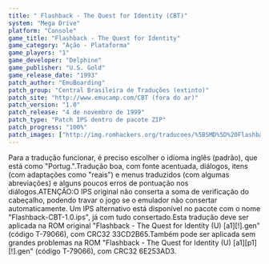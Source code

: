 ```yaml
---
title: " Flashback - The Quest for Identity (CBT)"
system: "Mega Drive"
platform: "Console"
game_title: "Flashback - The Quest for Identity"
game_category: "Ação - Plataforma"
game_players: "1"
game_developer: "Delphine"
game_publisher: "U.S. Gold"
game_release_date: "1993"
patch_author: "EmuBoarding"
patch_group: "Central Brasileira de Traduções (extinto)"
patch_site: "http://www.emucamp.com/CBT (fora do ar)"
patch_version: "1.0"
patch_release: "4 de novembro de 1999"
patch_type: "Patch IPS dentro de pacote ZIP"
patch_progress: "100%"
patch_images: ["http://img.romhackers.org/traducoes/%5BSMD%5D%20Flashback%20-%20The%20Quest%20for%20Identity%20-%20CBT%20-%201.png","http://img.romhackers.org/traducoes/%5BSMD%5D%20Flashback%20-%20The%20Quest%20for%20Identity%20-%20CBT%20-%202.png","http://img.romhackers.org/traducoes/%5BSMD%5D%20Flashback%20-%20The%20Quest%20for%20Identity%20-%20CBT%20-%203.png"]
---
```

Para a tradução funcionar, é preciso escolher o idioma inglês (padrão), que está como "Portug.".Tradução boa, com fonte acentuada, diálogos, itens (com adaptações como "reais") e menus traduzidos (com algumas abreviações) e alguns poucos erros de pontuação nos diálogos.ATENÇÃO:O IPS original não conserta a soma de verificação do cabeçalho, podendo travar o jogo se o emulador não consertar automaticamente. Um IPS alternativo está disponível no pacote com o nome "Flashback-CBT-1.0.ips", já com tudo consertado.Esta tradução deve ser aplicada na ROM original "Flashback - The Quest for Identity (U) [a1][!].gen" (código T-79066), com CRC32 33CD2B65.Também pode ser aplicada sem grandes problemas na ROM "Flashback - The Quest for Identity (U) [a1][p1][!].gen" (código T-79066), com CRC32 6E253AD3.